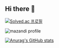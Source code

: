 ## Hi there 👋

[![Solved.ac
프로필](http://mazassumnida.wtf/api/v2/generate_badge?boj=tjgus1668)](https://solved.ac/tjgus1668)

![mazandi profile](http://mazandi.herokuapp.com/api?handle=tjgus1668&theme=dark)

[![Anurag's GitHub stats](https://github-readme-stats.vercel.app/api?username=csh1668)](https://github.com/anuraghazr/github-readme-stats)


<!--
**csh1668/csh1668** is a ✨ _special_ ✨ repository because its `README.md` (this file) appears on your GitHub profile.

Here are some ideas to get you started:

- 🔭 I’m currently working on ...
- 🌱 I’m currently learning ...
- 👯 I’m looking to collaborate on ...
- 🤔 I’m looking for help with ...
- 💬 Ask me about ...
- 📫 How to reach me: ...
- 😄 Pronouns: ...
- ⚡ Fun fact: ...
-->
